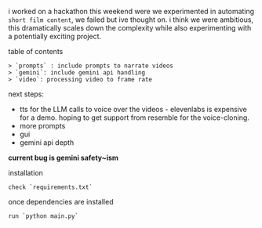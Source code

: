 i worked on a hackathon this weekend were we experimented in automating `short film content`, we failed but ive thought on. i think we were ambitious, this dramatically scales down the complexity while also experimenting with a potentially exciting project.

table of contents

    > `prompts` : include prompts to narrate videos
    > `gemini`: include gemini api handling
    > `video`: processing video to frame rate

next steps: 
- tts for the LLM calls to voice over the videos - elevenlabs is expensive for a demo. hoping to get support from resemble for the voice-cloning.
- more prompts
- gui
- gemini api depth

**current bug is gemini safety~ism**

installation 
```
check `requirements.txt`
```

once dependencies are installed 
```
run `python main.py`
```
